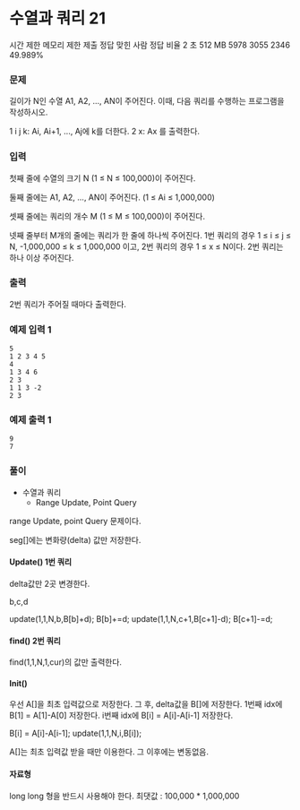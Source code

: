 # 수열과 쿼리 21
시간 제한	메모리 제한	제출	정답	맞힌 사람	정답 비율
2 초	512 MB	5978	3055	2346	49.989%
### 문제
길이가 N인 수열 A1, A2, ..., AN이 주어진다. 이때, 다음 쿼리를 수행하는 프로그램을 작성하시오.

1 i j k: Ai, Ai+1, ..., Aj에 k를 더한다.
2 x: Ax 를 출력한다.
### 입력
첫째 줄에 수열의 크기 N (1 ≤ N ≤ 100,000)이 주어진다.

둘째 줄에는 A1, A2, ..., AN이 주어진다. (1 ≤ Ai ≤ 1,000,000)

셋째 줄에는 쿼리의 개수 M (1 ≤ M ≤ 100,000)이 주어진다.

넷째 줄부터 M개의 줄에는 쿼리가 한 줄에 하나씩 주어진다. 1번 쿼리의 경우 1 ≤ i ≤ j ≤ N, -1,000,000 ≤ k ≤ 1,000,000 이고, 2번 쿼리의 경우 1 ≤ x ≤ N이다. 2번 쿼리는 하나 이상 주어진다.

### 출력
2번 쿼리가 주어질 때마다 출력한다.


### 예제 입력 1 
```
5
1 2 3 4 5
4
1 3 4 6
2 3
1 1 3 -2
2 3
```
### 예제 출력 1 
```
9
7
```

### 풀이
- 수열과 쿼리
	- Range Update, Point Query


 range Update, point Query 문제이다.

 seg[]에는 변화량(delta) 값만 저장한다.

#### Update() 1번 쿼리
delta값만 2곳 변경한다.

b,c,d

update(1,1,N,b,B[b]+d);
B[b]+=d;
update(1,1,N,c+1,B[c+1]-d);
B[c+1]-=d;

 
#### find() 2번 쿼리
find(1,1,N,1,cur)의 값만 출력한다.



#### Init()
우선 A[]을 최초 입력값으로 저장한다.
그 후, delta값을 B[]에 저장한다.
1번째 idx에 B[1] = A[1]-A[0] 저장한다.
i번째 idx에 B[i] = A[i]-A[i-1] 저장한다.


B[i] = A[i]-A[i-1];
update(1,1,N,i,B[i]);

A[]는 최초 입력값 받을 때만 이용한다. 그 이후에는 변동없음.

#### 자료형
long long 형을 반드시 사용해야 한다.
최댓값 : 100,000 * 1,000,000




